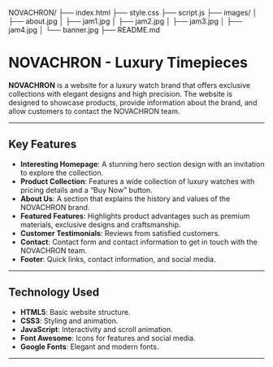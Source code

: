NOVACHRON/
├── index.html
├── style.css
├── script.js
├── images/
│   ├── about.jpg
│   ├── jam1.jpg
│   ├── jam2.jpg
│   ├── jam3.jpg
│   ├── jam4.jpg
│   └── banner.jpg
├── README.md


# NOVACHRON - Luxury Timepieces

**NOVACHRON** is a website for a luxury watch brand that offers exclusive collections with elegant designs and high precision. The website is designed to showcase products, provide information about the brand, and allow customers to contact the NOVACHRON team.

---

## Key Features

- **Interesting Homepage**: A stunning hero section design with an invitation to explore the collection.
- **Product Collection**: Features a wide collection of luxury watches with pricing details and a “Buy Now” button.
- **About Us**: A section that explains the history and values of the NOVACHRON brand.
- **Featured Features**: Highlights product advantages such as premium materials, exclusive designs and craftsmanship.
- **Customer Testimonials**: Reviews from satisfied customers.
- **Contact**: Contact form and contact information to get in touch with the NOVACHRON team.
- **Footer**: Quick links, contact information, and social media.

---

## Technology Used

- **HTML5**: Basic website structure.
- **CSS3**: Styling and animation.
- **JavaScript**: Interactivity and scroll animation.
- **Font Awesome**: Icons for features and social media.
- **Google Fonts**: Elegant and modern fonts.

---

